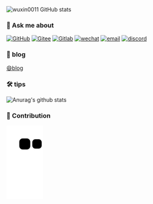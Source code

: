 





![wuxin0011 GitHub stats](https://github-readme-stats.vercel.app/api?username=wuxin0011&show_icons=true)






### 💬 Ask me about



[![GitHub](https://img.shields.io/static/v1?label=Github&message=me&color=lightgrey)](https://github.com/wuxin0011) [![Gitee](https://img.shields.io/static/v1?label=Gitee&message=me&color=red)](https://gitee.com/wuxin0011) [![Gitlab](https://img.shields.io/static/v1?label=Gitlab&message=me&color=yellowgreen)](https://gitlab.com/wuxin0011) [![wechat](https://img.shields.io/static/v1?label=Wechat&message=me&color=brightgreen)](./assets/weixin.jpg) [![email](https://img.shields.io/static/v1?label=QQ&message=email&color=blue)](mailto:2191377759@qq.com) [![discord](https://img.shields.io/static/v1?label=discord&message=chat&color=blueviolet)](https://discord.com/users/1108173972715081728) 


### 📝 blog

[😄blog](https://wuxin0011.github.io )

### 🛠 tips
![Anurag's github stats](https://github-readme-stats.vercel.app/api/top-langs/?username=wuxin0011&layout=compact&hide_border=true&langs_count=10)

### 🚀 Contribution

<picture>
  <source media="(prefers-color-scheme: dark)" srcset="./assets/contribution-snake-dark.svg" />
  <source media="(prefers-color-scheme: light)" srcset="./assets/contribution-snake.svg" />
  <img alt="github-snake" src="./assets/contribution-snake.svg" />
</picture>
